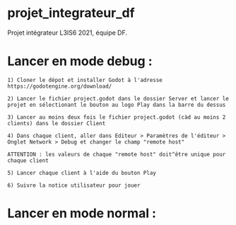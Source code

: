 # projet_integrateur_df

Projet intégrateur L3IS6 2021, équipe DF.

# Lancer en mode debug :

    1) Cloner le dépot et installer Godot à l'adresse https://godotengine.org/download/

    2) Lancer le fichier project.godot dans le dossier Server et lancer le projet en sélectionant le bouton au logo Play dans la barre du dessus

    3) Lancer au moins deux fois le fichier project.godot (càd au moins 2 clients) dans le dossier Client

    4) Dans chaque client, aller dans Editeur > Paramètres de l'éditeur > Onglet Network > Debug et changer le champ "remote host"

    ATTENTION : les valeurs de chaque "remote host" doit^être unique pour chaque client

    5) Lancer chaque client à l'aide du bouton Play

    6) Suivre la notice utilisateur pour jouer

# Lancer en mode normal :
    
